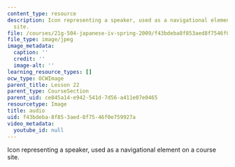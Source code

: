 ```yaml
---
content_type: resource
description: Icon representing a speaker, used as a navigational element on a course
  site.
file: /courses/21g-504-japanese-iv-spring-2009/f43bdeba8f853aed8f7546f0e759927a_audio.jpg
file_type: image/jpeg
image_metadata:
  caption: ''
  credit: ''
  image-alt: ''
learning_resource_types: []
ocw_type: OCWImage
parent_title: Lesson 22
parent_type: CourseSection
parent_uid: ce845a14-e942-541d-7d56-a411e07e0465
resourcetype: Image
title: audio
uid: f43bdeba-8f85-3aed-8f75-46f0e759927a
video_metadata:
  youtube_id: null
---
```

Icon representing a speaker, used as a navigational element on a course site.